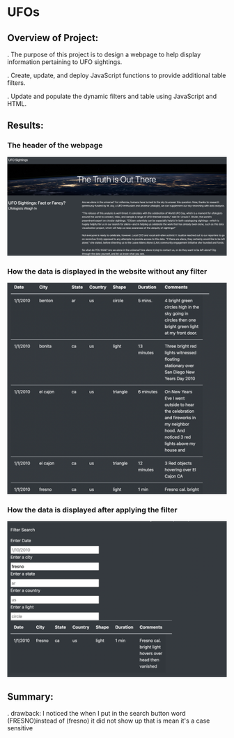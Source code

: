 # UFOs

## Overview of Project: 

 . The purpose of this project is to design a webpage to help display information pertaining to UFO sightings. 
 
 . Create, update, and deploy JavaScript functions to provide additional table filters.
  
 . Update and populate the dynamic filters and table using JavaScript and HTML.
 
 ## Results: 
 
 ### The header of the webpage 
 
 ![head-pic](https://github.com/TahaniSury/UFOs/blob/main/static/images/head-pic.png)
 
 ### How the data is displayed in the website without any filter 
    
 ![data-table](https://github.com/TahaniSury/UFOs/blob/main/static/images/data-table.png)
 
 ### How the data is displayed after applying the filter 
 
 ![filter-pic](https://github.com/TahaniSury/UFOs/blob/main/static/images/filter-pic.png)
 
 
 ## Summary:
 
 . drawback:
  I noticed the when I put in the search button word (FRESNO)instead of (fresno) it did not show up that is mean it's a case sensitive 
  
  
 
